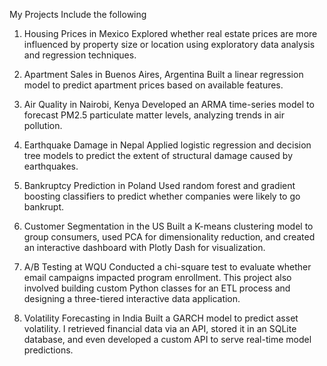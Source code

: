 My Projects Include the following

1. Housing Prices in Mexico
Explored whether real estate prices are more influenced by property size or location using exploratory data analysis and regression techniques.

2. Apartment Sales in Buenos Aires, Argentina
Built a linear regression model to predict apartment prices based on available features.

3. Air Quality in Nairobi, Kenya
Developed an ARMA time-series model to forecast PM2.5 particulate matter levels, analyzing trends in air pollution.

4. Earthquake Damage in Nepal
Applied logistic regression and decision tree models to predict the extent of structural damage caused by earthquakes.

5. Bankruptcy Prediction in Poland
Used random forest and gradient boosting classifiers to predict whether companies were likely to go bankrupt.

6. Customer Segmentation in the US
Built a K-means clustering model to group consumers, used PCA for dimensionality reduction, and created an interactive dashboard with Plotly Dash for visualization.

7. A/B Testing at WQU
Conducted a chi-square test to evaluate whether email campaigns impacted program enrollment. This project also involved building custom Python classes for an ETL process and designing a three-tiered interactive data application.

8. Volatility Forecasting in India
Built a GARCH model to predict asset volatility. I retrieved financial data via an API, stored it in an SQLite database, and even developed a custom API to serve real-time model predictions.
